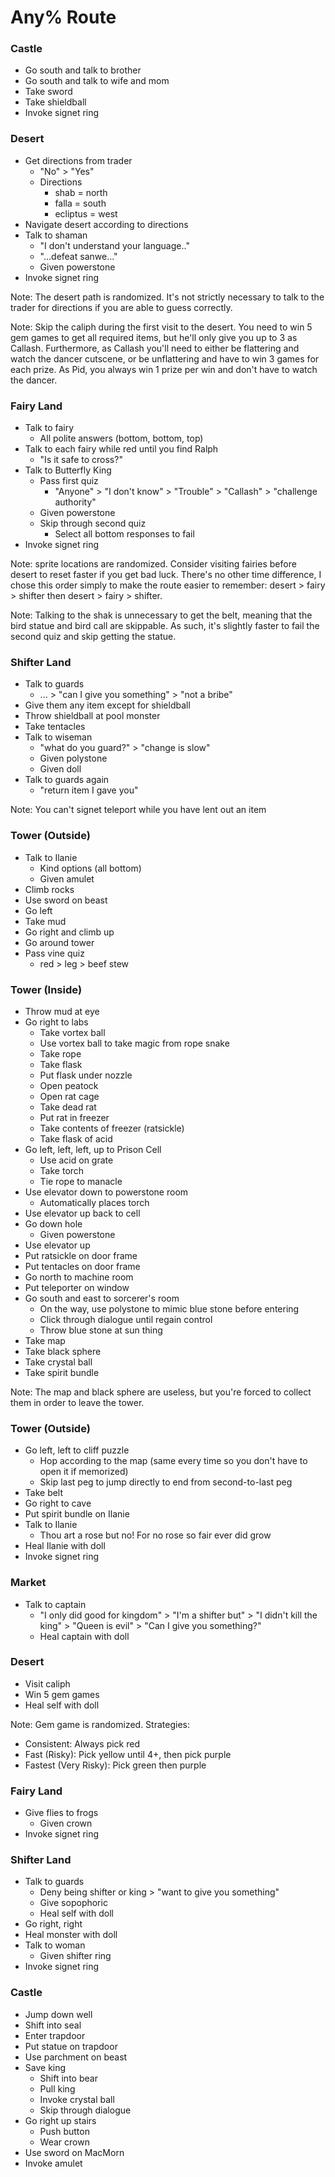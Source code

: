# Any% Route

### Castle
* Go south and talk to brother
* Go south and talk to wife and mom
* Take sword
* Take shieldball
* Invoke signet ring


### Desert
* Get directions from trader
  - "No" > "Yes"
  - Directions
      - shab = north
      - falla = south
      - ecliptus = west
* Navigate desert according to directions
* Talk to shaman
  - "I don't understand your language.."
  - "...defeat sanwe..."
  - Given powerstone
* Invoke signet ring

Note: The desert path is randomized. It's not strictly necessary to talk to the trader for directions if you are able to guess correctly.

Note: Skip the caliph during the first visit to the desert. You need to win 5 gem games to get all required items, but he'll only give you up to 3 as Callash. Furthermore, as Callash you'll need to either be flattering and watch the dancer cutscene, or be unflattering and have to win 3 games for each prize. As Pid, you always win 1 prize per win and don't have to watch the dancer.


### Fairy Land
* Talk to fairy
  - All polite answers (bottom, bottom, top)
* Talk to each fairy while red until you find Ralph
  - "Is it safe to cross?"
* Talk to Butterfly King
  - Pass first quiz
      - "Anyone" > "I don't know" > "Trouble" > "Callash" > "challenge authority"
  - Given powerstone
  - Skip through second quiz
      - Select all bottom responses to fail
* Invoke signet ring

Note: sprite locations are randomized. Consider visiting fairies before desert to reset faster if you get bad luck. There's no other time difference, I chose this order simply to make the route easier to remember: desert > fairy > shifter then desert > fairy > shifter.

Note: Talking to the shak is unnecessary to get the belt, meaning that the bird statue and bird call are skippable. As such, it's slightly faster to fail the second quiz and skip getting the statue.


### Shifter Land
* Talk to guards
  - ... > "can I give you something" > "not a bribe"
* Give them any item except for shieldball
* Throw shieldball at pool monster
* Take tentacles
* Talk to wiseman
  - "what do you guard?" > "change is slow"
  - Given polystone
  - Given doll
* Talk to guards again
  - "return item I gave you"

Note: You can't signet teleport while you have lent out an item


### Tower (Outside)
* Talk to Ilanie
  - Kind options (all bottom)
  - Given amulet
* Climb rocks
* Use sword on beast
* Go left
* Take mud
* Go right and climb up
* Go around tower
* Pass vine quiz
    - red > leg > beef stew

### Tower (Inside)
* Throw mud at eye
* Go right to labs
  - Take vortex ball
  - Use vortex ball to take magic from rope snake
  - Take rope
  - Take flask
  - Put flask under nozzle
  - Open peatock
  - Open rat cage
  - Take dead rat
  - Put rat in freezer
  - Take contents of freezer (ratsickle)
  - Take flask of acid
* Go left, left, left, up to Prison Cell
  - Use acid on grate
  - Take torch
  - Tie rope to manacle
* Use elevator down to powerstone room
  - Automatically places torch
* Use elevator up back to cell
* Go down hole
  - Given powerstone
* Use elevator up
* Put ratsickle on door frame
* Put tentacles on door frame
* Go north to machine room
* Put teleporter on window
* Go south and east to sorcerer's room
  - On the way, use polystone to mimic blue stone before entering
  - Click through dialogue until regain control
  - Throw blue stone at sun thing
* Take map
* Take black sphere
* Take crystal ball
* Take spirit bundle

Note: The map and black sphere are useless, but you're forced to collect them in order to leave the tower.


### Tower (Outside)
* Go left, left to cliff puzzle
  - Hop according to the map (same every time so you don't have to open it if memorized)
  - Skip last peg to jump directly to end from second-to-last peg
* Take belt
* Go right to cave
* Put spirit bundle on Ilanie
* Talk to Ilanie
  - Thou art a rose but no! For no rose so fair ever did grow
* Heal Ilanie with doll
* Invoke signet ring

### Market
* Talk to captain
  - "I only did good for kingdom" > "I'm a shifter but" > "I didn't kill the king" > "Queen is evil" > "Can I give you something?"
  - Heal captain with doll
 
### Desert
* Visit caliph
* Win 5 gem games
* Heal self with doll

Note: Gem game is randomized. Strategies:
- Consistent: Always pick red
- Fast (Risky): Pick yellow until 4+, then pick purple
- Fastest (Very Risky): Pick green then purple


### Fairy Land
* Give flies to frogs
  - Given crown
* Invoke signet ring


### Shifter Land
* Talk to guards
  - Deny being shifter or king > "want to give you something"
  - Give sopophoric
  - Heal self with doll
* Go right, right
* Heal monster with doll
* Talk to woman
  - Given shifter ring
* Invoke signet ring


### Castle
* Jump down well
* Shift into seal
* Enter trapdoor
* Put statue on trapdoor
* Use parchment on beast
* Save king
  - Shift into bear
  - Pull king
  - Invoke crystal ball
  - Skip through dialogue
* Go right up stairs
  - Push button
  - Wear crown
* Use sword on MacMorn
* Invoke amulet


